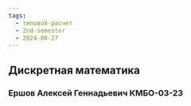 ```yaml
---
tags:
  - типовой-расчет
  - 2nd-semester
  - 2024-09-27
---
```


## Дискретная математика

### Ершов Алексей Геннадьевич КМБО-03-23



